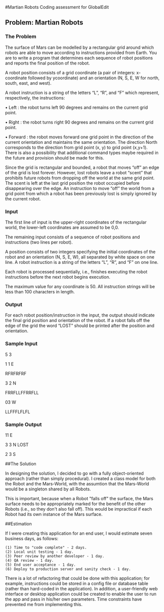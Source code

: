 #Martian Robots
Coding assessment for GlobalEdit

## Problem: Martian Robots

### The Problem

The surface of Mars can be modelled by a rectangular grid around which robots are able to move according to instructions provided from Earth. You are to write a program that determines each sequence of robot positions and reports the final position of the robot.

A robot position consists of a grid coordinate (a pair of integers: x-coordinate followed by ycoordinate) and an orientation (N, S, E, W for north, south, east, and west).

A robot instruction is a string of the letters “L”, “R”, and “F” which represent, respectively, the instructions:

• Left : the robot turns left 90 degrees and remains on the current grid point.

• Right : the robot turns right 90 degrees and remains on the current grid point.

• Forward : the robot moves forward one grid point in the direction of the current orientation and maintains the same orientation. The direction North corresponds to the direction from grid point (x, y) to grid point (x,y+1). There is also a possibility that additional command types maybe required in the future and provision should be made for this.

Since the grid is rectangular and bounded, a robot that moves “off” an edge of the grid is lost forever. However, lost robots leave a robot “scent” that prohibits future robots from dropping off the world at the same grid point. The scent is left at the last grid position the robot occupied before disappearing over the edge. An instruction to move “off” the world from a grid point from which a robot has been previously lost is simply ignored by the current robot.

### Input

The first line of input is the upper-right coordinates of the rectangular world, the lower-left coordinates are assumed to be 0,0.

The remaining input consists of a sequence of robot positions and instructions (two lines per robot).

A position consists of two integers specifying the initial coordinates of the robot and an orientation (N, S, E, W), all separated by white space on one line. A robot instruction is a string of the letters “L”, “R”, and “F” on one line.

Each robot is processed sequentially, i.e., finishes executing the robot instructions before the next robot begins execution.

The maximum value for any coordinate is 50. All instruction strings will be less than 100 characters in length.

### Output

For each robot position/instruction in the input, the output should indicate the final grid position and orientation of the robot. If a robot falls off the edge of the grid the word “LOST” should be printed after the position and orientation.

### Sample Input

5 3

1 1 E

RFRFRFRF

3 2 N

FRRFLLFFRRFLL

03 W

LLFFFLFLFL

### Sample Output

11 E

3 3 N LOST

2 3 S

##The Solution

In designing the solution, I decided to go with a fully object-oriented approach (rather than simply procedural).  I created a class model for both the Robot and the Mars-World, with the assumtion that the Mars-World would be a singleton shared by all Robots.

This is important, because when a Robot "falls off" the surface, the Mars surface needs to be appropriately marked for the benefit of the other Robots (i.e., so they don't also fall off).  This would be impractical if each Robot had its own instance of the Mars surface.

##Estimation

If I were creating this application for an end user, I would estimate seven business days, as follows:

	(1) Time to "code complete" - 2 days.
	(2) Local unit testing - 1 day.
	(3) Peer review by another developer - 1 day.
	(4) QA review - 1 day.
	(5) End user acceptance - 1 day.
	(6) Deploy to production server and sanity check - 1 day.

There is a lot of refactoring that could be done with this application; for example, instructions could be stored in a config file or database table (rather than hard-coded in the application).  In addition, a user-friendly web interface or desktop application could be created to enable the user to run the app and pass in his/her own parameters.  Time constraints have prevented me from implementing this.